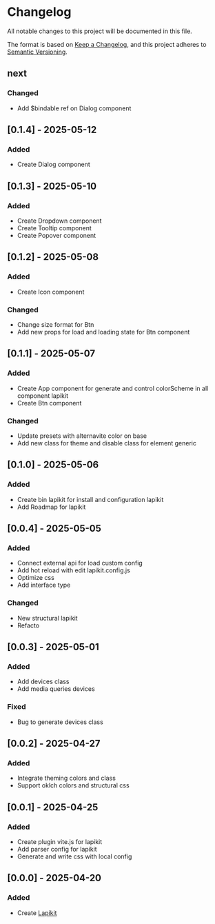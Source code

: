 # Changelog

All notable changes to this project will be documented in this file.

The format is based on [Keep a Changelog](https://keepachangelog.com/en/1.0.0/),
and this project adheres to [Semantic Versioning](https://semver.org/spec/v2.0.0.html).

## next

### Changed

- Add $bindable ref on Dialog component

## [0.1.4] - 2025-05-12

### Added

- Create Dialog component

## [0.1.3] - 2025-05-10

### Added

- Create Dropdown component
- Create Tooltip component
- Create Popover component

## [0.1.2] - 2025-05-08

### Added

- Create Icon component

### Changed

- Change size format for Btn
- Add new props for load and loading state for Btn component

## [0.1.1] - 2025-05-07

### Added

- Create App component for generate and control colorScheme in all component lapikit
- Create Btn component

### Changed

- Update presets with alternavite color on base
- Add new class for theme and disable class for element generic

## [0.1.0] - 2025-05-06

### Added

- Create bin lapikit for install and configuration lapikit
- Add Roadmap for lapikit

## [0.0.4] - 2025-05-05

### Added

- Connect external api for load custom config
- Add hot reload with edit lapikit.config.js
- Optimize css
- Add interface type

### Changed

- New structural lapikit
- Refacto

## [0.0.3] - 2025-05-01

### Added

- Add devices class
- Add media queries devices

### Fixed

- Bug to generate devices class

## [0.0.2] - 2025-04-27

### Added

- Integrate theming colors and class
- Support oklch colors and structural css

## [0.0.1] - 2025-04-25

### Added

- Create plugin vite.js for lapikit
- Add parser config for lapikit
- Generate and write css with local config

## [0.0.0] - 2025-04-20

### Added

- Create [Lapikit](https://github.com/Nycolaide/lapikit)
